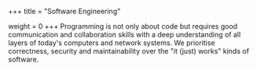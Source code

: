+++
title = "Software Engineering"

weight = 0
+++
Programming is not only about code but requires good communication and
collaboration skills with a deep understanding of all layers of today's
computers and network systems. We prioritise correctness, security and
maintainability over the "it (just) works" kinds of software.

<!-- more -->
